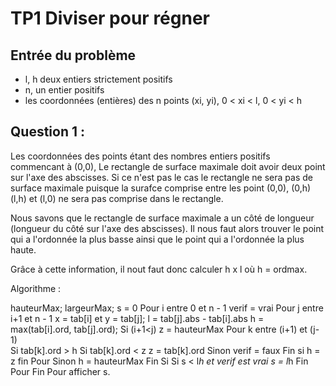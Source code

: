 # TP1 Diviser pour régner

## Entrée du problème

 - l, h deux entiers strictement positifs
 - n, un entier positifs
 - les coordonnées (entières) des n points (xi, yi),  0 < xi < l, 0 < yi < h

## Question 1 :

Les coordonnées des points  étant des nombres entiers positifs commencant à (0,0), Le rectangle de surface maximale doit avoir deux point sur l'axe des abscisses.
Si ce n'est pas le cas le rectangle  ne sera pas de surface maximale puisque la surafce comprise entre les point (0,0), (0,h) (l,h) et (l,0) ne sera pas comprise dans le rectangle.

Nous savons que le rectangle de surface maximale a un côté de longueur (longueur du côté sur l'axe des abscisses).
Il nous faut alors trouver le point qui a l'ordonnée la plus basse ainsi que le point qui a l'ordonnée la plus haute.

Grâce à cette information, il nout faut donc calculer h x l où h = ordmax.

Algorithme :

hauteurMax;
largeurMax;
s = 0
Pour i entre 0 et n - 1
    verif = vrai
    Pour j entre i+1 et n - 1
        x = tab[i] et y = tab[j];
        l = tab[j].abs - tab[i].abs
        h = max(tab[i].ord, tab[j].ord);
        Si (i+1<j)
            z = hauteurMax
            Pour k entre (i+1) et (j-1)                    
                Si tab[k].ord > h
                    Si tab[k].ord < z
                        z = tab[k].ord
                Sinon
                    verif = faux
                Fin si
                h = z
            fin Pour
        Sinon
            h = hauteurMax
        Fin Si
        Si s < l*h et verif est vrai
            s = l*h
    Fin Pour
Fin Pour
afficher s.

